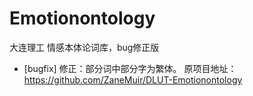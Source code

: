 # Emotionontology
大连理工 情感本体论词库，bug修正版

* [bugfix] 修正：部分词中部分字为繁体。
原项目地址：https://github.com/ZaneMuir/DLUT-Emotionontology
